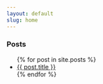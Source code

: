 ```yaml
---
layout: default
slug: home
---
```


<h3>Posts</h3>
<ul>
    {% for post in site.posts %}
        <li>
            <a href="{{ post.url }}">
                {{ post.title }}
            </a>
        </li>
    {% endfor %}
</ul>
